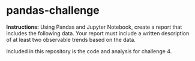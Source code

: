 # pandas-challenge

**Instructions:**
Using Pandas and Jupyter Notebook, create a report that includes the following data. Your report must include a written description of at least two observable trends based on the data.

Included in this repository is the code and analysis for challenge 4. 

